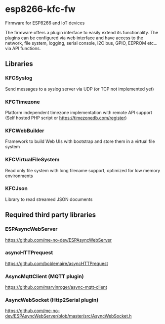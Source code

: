 # esp8266-kfc-fw
Firmware for ESP8266 and IoT devices

The firmware offers a plugin interface to easily extend its functionality. The plugins can be configured via web interface and have access to the network, file system, logging, serial console, I2C bus, GPIO, EEPROM etc... via API functions.

## Libraries

### KFCSyslog

Send messages to a syslog server via UDP (or TCP not implemented yet)

### KFCTimezone

Platform independent timezone implementation with remote API support (Self hosted PHP script or https://timezonedb.com/register)

### KFCWebBuilder

Framework to build Web UIs with bootstrap and store them in a virtual file system

### KFCVirtualFileSystem

Read only file system with long filename support, optimized for low memory environments

### KFCJson

Library to read streamed JSON documents


## Required third party libraries

### ESPAsyncWebServer

https://github.com/me-no-dev/ESPAsyncWebServer

### asyncHTTPrequest

https://github.com/boblemaire/asyncHTTPrequest

### AsyncMqttClient (MQTT plugin)

https://github.com/marvinroger/async-mqtt-client

### AsyncWebSocket (Http2Serial plugin)

https://github.com/me-no-dev/ESPAsyncWebServer/blob/master/src/AsyncWebSocket.h
